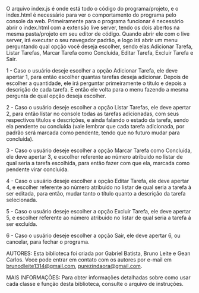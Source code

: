 O arquivo index.js é onde está todo o código do programa/projeto, e o index.html é necessário para ver o comportamento do programa pelo console da web.
Primeiramente para o programa funcionar é necessário abrir o index.html com a extensão live server, tendo os dois abertos na mesma pasta/projeto em seu editor de código.
Quando abrir ele com o live server, irá executar o seu navegador padrão, e logo irá abrir um menu perguntando qual opção você deseja escolher, sendo elas:Adicionar Tarefa, Listar Tarefas, Marcar Tarefa como Concluída, Editar Tarefa, Excluir Tarefa e Sair.

1 - Caso o usuário deseje escolher a opção Adicionar Tarefa, ele deve apertar 1, para então escolher quantas tarefas deseja adicionar. Depois de escolher a quantidade, ele irá perguntar primeiramente o título e depois a descrição de cada tarefa.
E então ele volta para o menu fazendo a mesma pergunta de qual opção deseja escolher. 

2 - Caso o usuário deseje escolher a opção Listar Tarefas, ele deve apertar 2, para então listar no console todas as tarefas adicionadas, com seus respectivos títulos e descrições, e ainda falando o estado da tarefa, sendo ela pendente ou concluída (vale lembrar que cada tarefa adicionada, por padrão será marcada como pendente, tendo que no futuro mudar para concluída).

3 - Caso o usuário deseje escolher a opção Marcar Tarefa como Concluída, ele deve apertar 3, e escolher referente ao número atribuido no listar de qual seria a tarefa escolhida, para então fazer com que ela, marcada como pendente virar concluída.

4 - Caso o usuário deseje escolher a opção Editar Tarefa, ele deve apertar 4, e escolher referente ao número atribuido no listar de qual seria a tarefa à ser editada, para então, mudar tanto o título quanto a descrição da tarefa selecionada.

5 - Caso o usuário deseje escolher a opção Excluir Tarefa, ele deve apertar 5, e escolher referente ao número atribuido no listar de qual seria a tarefa à ser excluída.

6 - Caso o usuário deseje escolher a opção Sair, ele deve apertar 6, ou cancelar, para fechar o programa.


AUTORES:
Esta biblioteca foi criada por Gabriel Batista, Bruno Leite e Gean Carlos. Voce pode entrar em contato com os autores por e-mail em brunodleite1314@gmail.com, purezindaora@gmail.com.


MAIS INFORMAÇÕES:
Para obter informações detalhadas sobre como usar cada classe e função desta biblioteca, consulte o arquivo de instruções.
